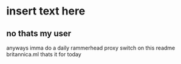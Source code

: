# insert text here
## no thats my user 
anyways imma do a daily rammerhead proxy switch on this readme
britannica.ml
thats it for today
